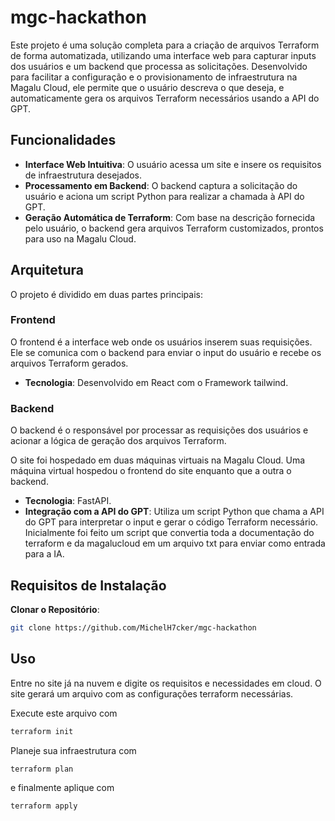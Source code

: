 # mgc-hackathon

Este projeto é uma solução completa para a criação de arquivos Terraform de forma automatizada, utilizando uma interface web para capturar inputs dos usuários e um backend que processa as solicitações. Desenvolvido para facilitar a configuração e o provisionamento de infraestrutura na Magalu Cloud, ele permite que o usuário descreva o que deseja, e automaticamente gera os arquivos Terraform necessários usando a API do GPT.

## Funcionalidades

- **Interface Web Intuitiva**: O usuário acessa um site e insere os requisitos de infraestrutura desejados.
- **Processamento em Backend**: O backend captura a solicitação do usuário e aciona um script Python para realizar a chamada à API do GPT.
- **Geração Automática de Terraform**: Com base na descrição fornecida pelo usuário, o backend gera arquivos Terraform customizados, prontos para uso na Magalu Cloud.

## Arquitetura

O projeto é dividido em duas partes principais:

### Frontend

O frontend é a interface web onde os usuários inserem suas requisições. Ele se comunica com o backend para enviar o input do usuário e recebe os arquivos Terraform gerados.

- **Tecnologia**: Desenvolvido em React com o Framework tailwind.

### Backend

O backend é o responsável por processar as requisições dos usuários e acionar a lógica de geração dos arquivos Terraform. 

O site foi hospedado em duas máquinas virtuais na Magalu Cloud. Uma máquina virtual hospedou o frontend do site enquanto que a outra o backend.

- **Tecnologia**: FastAPI. 
- **Integração com a API do GPT**: Utiliza um script Python que chama a API do GPT para interpretar o input e gerar o código Terraform necessário. Inicialmente foi feito um script que convertia toda a documentação do terraform e da magalucloud em um arquivo txt para enviar como entrada para a IA.

## Requisitos de Instalação

**Clonar o Repositório**:
```bash
git clone https://github.com/MichelH7cker/mgc-hackathon
```

## Uso

Entre no site já na nuvem e digite os requisitos e necessidades em cloud. O site gerará um arquivo com as configurações terraform necessárias.

Execute este arquivo com 
```bash
terraform init
```

Planeje sua infraestrutura com
```bash
terraform plan 
```

e finalmente aplique com 
```bash
terraform apply
```
